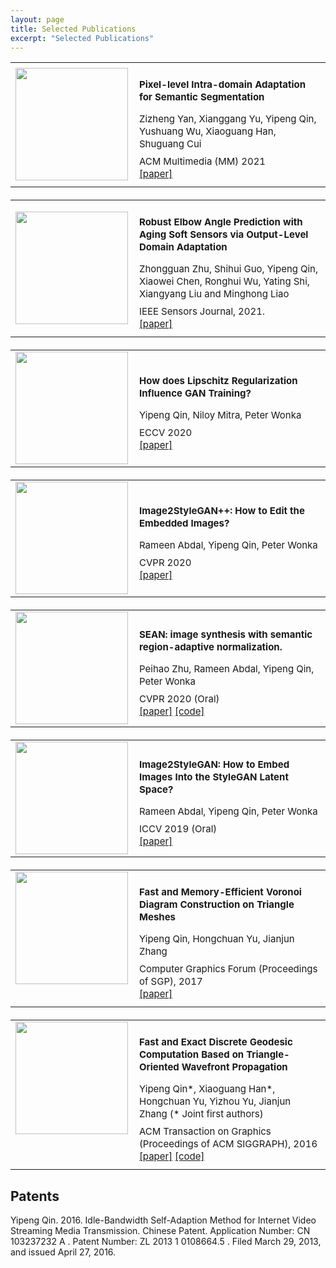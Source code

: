 ```yaml
---
layout: page
title: Selected Publications
excerpt: "Selected Publications"
---
```


<table style="width:100%;margin-bottom: 20px;">
	<tr>
		<td style="vertical-align:middle;width:180px;"><img src="../images/2021_ACMMM_PixelDA.JPG" style="width:180px;"></td>
		<td style="vertical-align:middle; font-size:15px; line-height:20px; margin: 0; padding: 10px;">
				<p style="margin-bottom: 8px;"><strong>Pixel-level Intra-domain Adaptation for Semantic Segmentation</strong></p>
				<p style="margin-bottom: 8px;">Zizheng Yan, Xianggang Yu, Yipeng Qin, Yushuang Wu, Xiaoguang Han, Shuguang Cui</p>
				ACM Multimedia (MM) 2021
				<br/>
				<a href="" target="_blank"><u>[paper]</u></a>
		</td>
	</tr>
</table>

<table style="width:100%;margin-bottom: 20px;">
	<tr>
		<td style="vertical-align:middle;width:180px;"><img src="../images/2021_IEEE_Sensors_Robust_angle_prediction.JPG" style="width:180px;"></td>
		<td style="vertical-align:middle; font-size:15px; line-height:20px; margin: 0; padding: 10px;">
				<p style="margin-bottom: 8px;"><strong>Robust Elbow Angle Prediction with Aging Soft Sensors via Output-Level Domain Adaptation</strong></p>
				<p style="margin-bottom: 8px;">Zhongguan Zhu, Shihui Guo, Yipeng Qin, Xiaowei Chen, Ronghui Wu, Yating Shi, Xiangyang Liu and Minghong Liao</p>
				IEEE Sensors Journal, 2021.
				<br/>
				<a href="https://doi.org/10.1109/JSEN.2021.3091004" target="_blank"><u>[paper]</u></a>
		</td>
	</tr>
</table>

<table style="width:100%;margin-bottom: 20px;">
	<tr>
		<td style="vertical-align:top;width:180px;"><img src="../images/2020_ECCV_GANLipschitz.JPG" style="width:180px;"></td>
		<td style="vertical-align:middle; font-size:15px; line-height:20px; margin: 0; padding: 10px;">
				<p style="margin-bottom: 8px;"><strong>How does Lipschitz Regularization Influence GAN Training?</strong></p>
				<p style="margin-bottom: 8px;">Yipeng Qin, Niloy Mitra, Peter Wonka </p>
				ECCV 2020
				<br/>
				<a href="https://www.ecva.net/papers/eccv_2020/papers_ECCV/html/2548_ECCV_2020_paper.php" target="_blank"><u>[paper]</u></a>
		</td>
	</tr>
</table>

<table style="width:100%;margin-bottom: 20px;">
	<tr>
		<td style="vertical-align:top;width:180px;"><img src="../images/2020_CVPR_image2styleganpp.JPG" style="width:180px;"></td>
		<td style="vertical-align:middle; font-size:15px; line-height:20px; margin: 0; padding: 10px;">
				<p style="margin-bottom: 8px;"><strong>Image2StyleGAN++: How to Edit the Embedded Images?</strong></p>
				<p style="margin-bottom: 8px;">Rameen Abdal, Yipeng Qin, Peter Wonka </p>
				CVPR 2020
				<br/>
				<a href="https://openaccess.thecvf.com/content_CVPR_2020/html/Abdal_Image2StyleGAN_How_to_Edit_the_Embedded_Images_CVPR_2020_paper.html" target="_blank"><u>[paper]</u></a>
		</td>
	</tr>
</table>

<table style="width:100%;margin-bottom: 20px;">
	<tr>
		<td style="vertical-align:top;width:180px;"><img src="../images/2020_CVPR_SEAN.JPG" style="width:180px;"></td>
		<td style="vertical-align:middle; font-size:15px; line-height:20px; margin: 0; padding: 10px;">
				<p style="margin-bottom: 8px;"><strong>SEAN: image synthesis with semantic region-adaptive normalization.</strong></p>
				<p style="margin-bottom: 8px;">Peihao Zhu, Rameen Abdal, Yipeng Qin, Peter Wonka </p>
				CVPR 2020 (Oral)
				<br/>
				<a href="https://openaccess.thecvf.com/content_CVPR_2020/html/Zhu_SEAN_Image_Synthesis_With_Semantic_Region-Adaptive_Normalization_CVPR_2020_paper.html" target="_blank">[paper]</a>
				<a href="https://github.com/ZPdesu/SEAN" target="_blank"><u>[code]</u></a>
		</td>
	</tr>
</table>

<table style="width:100%;margin-bottom: 20px;">
	<tr>
		<td style="vertical-align:top;width:180px;"><img src="../images/2019_ICCV_image2stylegan.JPG" style="width:180px;"></td>
		<td style="vertical-align:middle; font-size:15px; line-height:20px; margin: 0; padding: 10px;">
				<p style="margin-bottom: 8px;"><strong> Image2StyleGAN: How to Embed Images Into the StyleGAN Latent Space? </strong> </p>
				<p style="margin-bottom: 8px;">Rameen Abdal, Yipeng Qin, Peter Wonka </p>
				ICCV 2019 (Oral)
				<br/>
				<a href="http://openaccess.thecvf.com/content_ICCV_2019/html/Abdal_Image2StyleGAN_How_to_Embed_Images_Into_the_StyleGAN_Latent_Space_ICCV_2019_paper.html" target="_blank"><u>[paper]</u></a>
		</td>
	</tr>
</table>

<table style="width:100%;margin-bottom: 20px;">
	<tr>
		<td style="vertical-align:top;width:180px;"><img src="../images/2017_SGP.jpg" style="width:180px;"></td>
		<td style="vertical-align:middle; font-size:15px; line-height:20px; margin: 0; padding: 10px;">
				<p style="margin-bottom: 8px;"><strong> Fast and Memory-Efficient Voronoi Diagram Construction on Triangle Meshes </strong> </p>
				<p style="margin-bottom: 8px;">Yipeng Qin, Hongchuan Yu, Jianjun Zhang </p>
				Computer Graphics Forum (Proceedings of SGP), 2017
				<br/>
				<a href="http://dx.doi.org/10.1111/cgf.13248" target="_blank"><u>[paper]</u></a>		
		</td>
	</tr>
</table>

<table style="width:100%;margin-bottom: 20px;">
	<tr>
		<td style="vertical-align:top;width:180px;"><img src="../images/2016_SIGGRAPH.jpg" style="width:180px;"></td>
		<td style="vertical-align:middle;font-size:15px; line-height:20px; margin: 0; padding: 10px;">
				<p style="margin-bottom: 8px;"> <strong> Fast and Exact Discrete Geodesic Computation Based on Triangle-Oriented Wavefront Propagation </strong></p>
				<p style="margin-bottom: 8px;">Yipeng Qin*, Xiaoguang Han*, Hongchuan Yu, Yizhou Yu, Jianjun Zhang (* Joint first authors) </p>
				ACM Transaction on Graphics (Proceedings of ACM SIGGRAPH), 2016
				<br/>
				<a href="http://doi.org/10.1145/2897824.2925930" target="_blank"><u>[paper]</u></a>
				<a href="https://github.com/YipengQin/VTP_source_code" target="_blank"><u>[code]</u></a>	
		</td>
	</tr>
</table>


## Patents

Yipeng Qin. 2016. Idle-Bandwidth Self-Adaption Method for Internet Video Streaming Media Transmission. Chinese Patent. Application Number: CN 103237232 A . Patent Number: ZL 2013 1 0108664.5 . Filed March 29, 2013, and issued April 27, 2016.